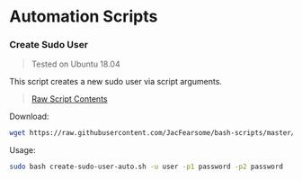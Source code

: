 # Automation Scripts
### Create Sudo User
> Tested on Ubuntu 18.04

This script creates a new sudo user via script arguments.

> [Raw Script Contents](https://raw.githubusercontent.com/JacFearsome/bash-scripts/master/automation/create-sudo-user-auto.sh)

Download:
```bash
wget https://raw.githubusercontent.com/JacFearsome/bash-scripts/master/automation/create-sudo-user-auto.sh
```

Usage:
```bash
sudo bash create-sudo-user-auto.sh -u user -p1 password -p2 password
```